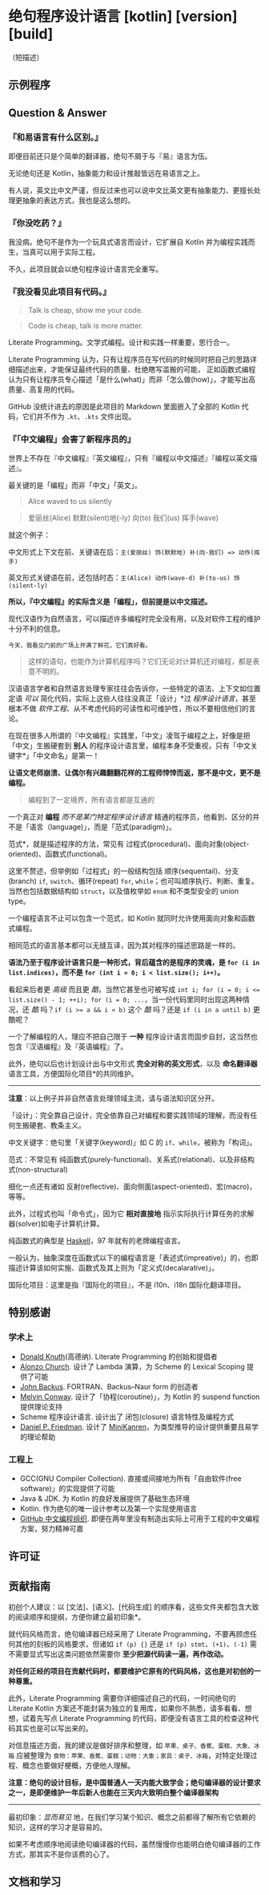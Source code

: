 # 绝句程序设计语言 [kotlin] [version] [build]

（短描述）

## 示例程序

## Question & Answer

### 『和易语言有什么区别。』

即便目前还只是个简单的翻译器，绝句不屑于与『易』语言为伍。

无论绝句还是 Kotlin，抽象能力和设计推敲皆远在易语言之上。

有人说，英文比中文严谨，但反过来也可以说中文比英文更有抽象能力、更擅长处理更抽象的表达方式，我也是这么想的。

### 『你没吃药？』

我没病。绝句不是作为一个玩具式语言而设计，它扩展自 Kotlin 并为编程实践而生，当真可以用于实际工程。

不久，此项目就会以绝句程序设计语言完全重写。

### 『我没看见此项目有代码。』

> Talk is cheap, show me your code.

> Code is cheap, talk is more matter.

Literate Programming。文学式编程。设计和实践一样重要，思行合一。

Literate Programming 认为，只有让程序员在写代码的时候同时把自己的思路详细描述出来，才能保证最终代码的质量、杜绝瞎写滥搬的可能，
正如函数式编程认为只有让程序员专心描述「是什么(what)」而非「怎么做(how)」，才能写出高质量、高复用的代码。

GitHub 没统计进去的原因是此项目的 Markdown 里面嵌入了全部的 Kotlin 代码，它们并不作为 `.kt`、`.kts` 文件出现。

### 『「中文编程」会害了新程序员的』

世界上不存在『中文编程』『英文编程』，只有『编程以中文描述』『编程以英文描述』。

最关键的是「编程」而非「中文」「英文」。

> Alice waved to us silently

> 爱丽丝(Alice) 默默(silent)地(-ly) 向(to) 我们(us) 挥手(wave)

就这个例子：

中文形式上下文在前、关键语在后：`主(爱丽丝) 饰(默默地) 补(向-我们) => 动作(挥手)`

英文形式关键语在前，还包括时态：`主(Alice) 动作(wave-d) 补(to-us) 饰(silent-ly)`

__所以，『中文编程』的实际含义是「编程」，但前提是以中文描述。__

现代汉语作为自然语言，可以描述许多编程时完全没有用，以及对软件工程的维护十分不利的信息。

```plain
今天，我看见门前的广场上开满了鲜花，它们真好看。
```

> 这样的语句，也能作为计算机程序吗？它们无论对计算机还对编程，都是表意不明的。

汉语语言学者和自然语言处理专家往往会告诉你，一些特定的语法、上下文如位置定语 _可以_ 简化代码，实际上这些人往往没真正「设计」\*过 _程序设计语言_，甚至根本不做 _软件工程_、从不考虑代码的可读性和可维护性，所以不要相信他们的言论。

在现在很多人所谓的『中文编程』实践里，「中文」凌驾于编程之上，好像是把「中文」生搬硬套到 __别人__ 的程序设计语言里，编程本身不受重视，只有「中文关键字\*」「中文命名」是第一！

__让语文老师崩溃、让偶尔有兴趣翻翻花样的工程师悻悻而返，那不是中文，更不是编程。__

> 编程到了一定境界，所有语言都是互通的

一个真正对 __编程__ _而不是某门特定程序设计语言_ 精通的程序员，他看到、区分的并不是「语言（language)」，而是「范式(paradigm)」。

范式\*，就是描述程序的方法，常见有 过程式(procedural)、面向对象(object-oriented)、函数式(functional)。

这里不赘述，但举例如「过程式」的一般结构包括 顺序(sequentail)、分支(branch) `if`, `switch`、循环(repeat) `for`, `while`；也可叫顺序执行、判断、重复。当然也包括数据结构如 `struct`，以及值枚举如 `enum` 和不类型安全的 union type。

一个编程语言不止可以包含一个范式，如 Kotlin 就同时允许使用面向对象和函数式编程。

相同范式的语言基本都可以无缝互译，因为其对程序的描述思路是一样的。

__语法乃至于程序设计语言只是一种形式，背后蕴含的是程序的灵魂，是 `for (i in list.indices)`，而不是 `for (int i = 0; i < list.size(); i++)`。__

看起来后者更 _高级_ 而且更 _酷_，当然它甚至也可被写成 `int i; for (i = 0; i <= list.size() - 1; ++i); for (i = 0; ...`，当一份代码里同时出现这两种情况，还 _酷_ 吗？`if (i >= a && i < b)` 这个 _酷_ 吗？还是 `if (i in a until b)` 更酷呢？

一个了解编程的人，理应不把自己限于 __一种__ 程序设计语言而固步自封，这当然也包含『汉语编程』及『英语编程』了。

此外，绝句以后也计划设计出与中文形式 __完全对称的英文形式__，以及 __命名翻译器__ 语言工具，方便国际化项目\*的共同维护。

----
__注意__：以上例子并非自然语言处理领域主流，请与语法知识区分开。

「设计」：完全靠自己设计，完全依靠自己对编程和要实践领域的理解，而没有任何生搬硬套、教条主义。

中文关键字：绝句里「关键字(keyword)」如 C 的 `if`、`while`，被称为「构词」。

范式：不常见有 纯函数式(purely-functional)、关系式(relational)、以及非结构式(non-structural)

细化一点还有诸如 反射(reflective)、面向侧面(aspect-oriented)、宏(macro)，等等。

此外，过程式也叫「命令式」，因为它 __相对直接地__ 指示实际执行计算任务的求解器(solver)如电子计算机计算。

纯函数式的典型是 [Haskell](https://haskell.org)，97 年就有的老牌编程语言。

一般认为，抽象深度在函数式以下的编程语言是「表述式(impreative)」的，也即描述计算该如何实施、函数式及其上则为「定义式(decalarative)」。

国际化项目：这里是指『国际化的项目』，不是 i10n、i18n 国际化翻译项目。

## 特别感谢

### 学术上

+ [Donald Knuth](https://cs.stanford.edu/~knuth/)(高德纳). Literate Programming 的创始和提倡者
+ [Alonzo Church](https://en.wikipedia.org/wiki/Alonzo_Church). 设计了 Lambda 演算，为 Scheme 的 Lexical Scoping 提供了可能
+ [John Backus](https://en.wikipedia.org/wiki/John_Backus). FORTRAN、Backus–Naur form 的创造者
+ [Melvin Conway](https://en.wikipedia.org/wiki/Melvin_Conway). 设计了「协程(coroutine)」，为 Kotlin 的 suspend function 提供理论支持
+ Scheme 程序设计语言. 设计出了 闭包(closure) 语言特性及编程方式
+ [Daniel P. Friedman](https://www.cs.indiana.edu/~dfried/). 设计了 [MiniKanren](http://minikanren.org/)，为类型推导的设计提供重要且易学的理论帮助

### 工程上

+ GCC(GNU Compiler Collection). 直接或间接地为所有「自由软件(free software)」的实现提供了可能
+ Java & JDK. 为 Kotlin 的良好发展提供了基础生态环境
+ Kotlin. 作为绝句的唯一设计参考以及第一个实现使用语言
+ [GitHub 中文编程组织](). 即便在两年里没有制造出实际上可用于工程的中文编程方案，努力精神可嘉

## 许可证

## 贡献指南

初创个人建议：以 [文法]、[语义]、[代码生成] 的顺序看，这些文件夹都包含大致的阅读顺序和提纲，方便你建立最初印象\*。

就代码风格而言，绝句编译器已经采用了 Literate Programming，不要再顾虑任何其他的刻板的风格要求，但诸如 `if (p) {}` 还是 `if (p) stmt`、`(+1)`、`(-1)` 需不需要显式写出这类问题依然需要你 __至少把源代码读一遍，再作改动。__

__对任何正经的项目在贡献代码时，都要维护它原有的代码风格，这也是对初创的一种尊重。__

此外，Literate Programming 需要你详细描述自己的代码，一时间绝句的 Literate Kotlin 方案还不能封装为独立的复用库，如果你不熟悉，请多看看、想想，试着先写点 Literate Programming 的代码，即便没有语言工具的检查这种代码其实也是可以写出来的。

对信息描述方面，我的建议是做好排序和整理，如 `苹果、桌子、香蕉、蛋糕、大象、冰箱` 应被整理为 `食物：苹果、香蕉、蛋糕；动物：大象；家具：桌子、冰箱`，对特定处理过程、概念也要做好梗概，方便他人理解。

__注意：绝句的设计目标，是中国普通人一天内能大致学会；绝句编译器的设计要求之一，是即便维护一年后新人也能在三天内大致明白整个编译器架构__

----
最初印象：_显而易见_ 地，在我们学习某个知识、概念之前都得了解所有它依赖的知识，这样的学习才是容易的。

如果不考虑顺序地阅读绝句编译器的代码，虽然慢慢你也能明白绝句编译器的工作方式，那其实不是你该费的心了。

## 文档和学习
